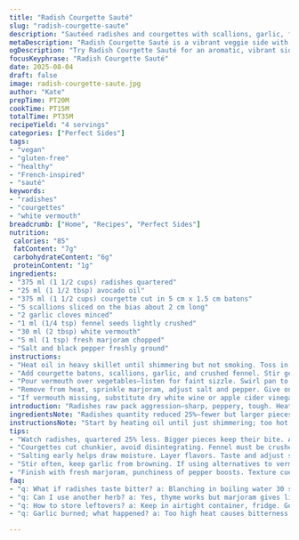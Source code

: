 ```yaml
---
title: "Radish Courgette Sauté"
slug: "radish-courgette-saute"
description: "Sautéed radishes and courgettes with scallions, garlic, fennel seeds, deglazed with white vermouth instead of porto for a sharper edge. Fresh marjoram replaces thyme for a sweeter herbal note. Cook low and slow to coax out sweetness, watching for color changes and texture. A vegetable medley that plays with contrast—crisp radishes softened, courgettes tender yet holding shape, garlic fragrant without burning. Versatile side, fits vegan, gluten-free, nut and dairy-free diets."
metaDescription: "Radish Courgette Sauté is a vibrant veggie side with radishes, courgettes, and fresh herbs—balanced textures and sharp flavors."
ogDescription: "Try Radish Courgette Sauté for an aromatic, vibrant side dish packed with flavor—perfect for vegan and gluten-free diets."
focusKeyphrase: "Radish Courgette Sauté"
date: 2025-08-04
draft: false
image: radish-courgette-saute.jpg
author: "Kate"
prepTime: PT20M
cookTime: PT15M
totalTime: PT35M
recipeYield: "4 servings"
categories: ["Perfect Sides"]
tags:
- "vegan"
- "gluten-free"
- "healthy"
- "French-inspired"
- "sauté"
keywords:
- "radishes"
- "courgettes"
- "white vermouth"
breadcrumb: ["Home", "Recipes", "Perfect Sides"]
nutrition: 
 calories: "85"
 fatContent: "7g"
 carbohydrateContent: "6g"
 proteinContent: "1g"
ingredients:
- "375 ml (1 1/2 cups) radishes quartered"
- "25 ml (1 1/2 tbsp) avocado oil"
- "375 ml (1 1/2 cups) courgette cut in 5 cm x 1.5 cm batons"
- "5 scallions sliced on the bias about 2 cm long"
- "2 garlic cloves minced"
- "1 ml (1/4 tsp) fennel seeds lightly crushed"
- "30 ml (2 tbsp) white vermouth"
- "5 ml (1 tsp) fresh marjoram chopped"
- "Salt and black pepper freshly ground"
instructions:
- "Heat oil in heavy skillet until shimmering but not smoking. Toss in radishes immediately just to soften. Stir and let them sweat, edges will start to turn translucent; test with fork for firmness. Salt lightly now. This step important to crack radish bitterness, let sugars bloom slowly."
- "Add courgette batons, scallions, garlic, and crushed fennel. Stir gently but thoroughly. Lower heat a notch. Watch garlic carefully; you want aroma to emerge, no browning or bitterness. Cook roughly 5 minutes or until courgettes faintly translucent and tender-snap. Stir often to avoid soggy spots."
- "Pour vermouth over vegetables—listen for faint sizzle. Swirl pan to scrape bottom. Let liquid reduce almost dry; you’ll see glossy coating develop. This deglazing extracts fond from veggies, adding layers to flavor."
- "Remove from heat, sprinkle marjoram, adjust salt and pepper. Give one last toss. Marjoram adds fresh floral brightness that thyme lacks here. Serve immediately or at room temp with roasted meats or grilled tofu."
- "If vermouth missing, substitute dry white wine or apple cider vinegar diluted with water. For oil, light olive oil or sunflower substitute fine. Watch garlic intensity closely – undercook garlic leads to harshness not sweetness."
introduction: "Radishes raw pack aggression—sharp, peppery, tough. Heat tamps that down, softens fibrous bite while coaxing sugars out without mush. Courgettes play soft partner, effortless moisture carrier. Balance texture: radish firmness with courgette silk. Key? Low heat early so nothing browns too fast, garlic whispers fragrant, fennel adds faint licorice note, vermouth sharpens but evaporates leaving sweetness behind—a dance. Aromas change from green to rich. No butter; oil carries clean finish, less likely to burn veggies. No need for fuss, seasoning done early then late for layers. Marjoram swapped for thyme here; sweeter, less assertive herb gives fresh contrast. Simple tweaks shape entirely new profile. Keep stirring, read textures, learn signs of doneness. Technique matters more than clock. Results? Light, lively sidedish, no heaviness. Takes 35 but worth slow attention."
ingredientsNote: "Radishes quantity reduced 25%—fewer but larger pieces to keep bite without raw harshness. Courgettes cut slightly bigger to avoid disintegrating. Avocado oil stands in olive oil for higher smoke point and neutrally clean base; can use grapeseed or light vegetable oil instead. White vermouth replaces porto for acidity and dryness; alternatives include dry white wine or diluted apple cider vinegar. Marjoram substituted for thyme—offers subtle floral sweetness that lifts rather than grounds dish. Fennel seeds must be lightly crushed to release flavor without dominating. Garlic quantity same but minced very fine to disperse evenly, preventing burnt chunks. Scallions trimmed slightly smaller to avoid overpowering mild veggies. Salt early to draw moisture and balance bitterness, then finish seasoning after liquid reduction. Always fresh cracked pepper, no pre-ground for best punch. These tweaks shift flavor profile while respecting original soul of dish."
instructionsNote: "Start by heating oil until just shimmering; too hot will scorch radishes outside leaving raw inside. Toss radishes in immediately, turn heat low and slow to coax sugars out while softening. Salting early essential here—not too much, just enough to coax moisture release. Adding courgettes and aromatics next, keep stirring gently but consistently to avoid burning garlic or wilting scallions. Garlic must never brown; remove pan temporarily if heat climbs. Listen for faint sizzle when vermouth hits pan—low and steady heat needed to reduce liquid without evaporating violently. Swirl to lift any stuck bits; those brown specks are flavor gems. Don’t rush reduction; see gloss coating veggies before moving on. Pull from heat before herbs go dull with heat; marjoram added last. Final taste and seasoning critical—adjust salt and pepper to taste at end. Serve warm or room temperature. If worried about bitter radishes, blanch in boiling water for 30 seconds before sauté, but this dilutes flavor. Oil can be reused for other veggies for efficiency. Keeping textures distinct—is key sign dish is done; radishes tender but not falling apart, courgettes soft but firm. Practice timing cues over stopwatch."
tips:
- "Watch radishes, quartered 25% less. Bigger pieces keep their bite. Avocado oil excellent for high heat. Light olive oil works; avoid burning."
- "Courgettes cut chunkier, avoid disintegrating. Fennel must be crushed lightly; enhances flavor without overpowering. Garlic minced fine, spread evenly."
- "Salting early helps draw moisture. Layer flavors. Taste and adjust seasoning after deglazing. Don't rush; listen for sizzle when liquid reduces."
- "Stir often, keep garlic from browning. If using alternatives to vermouth, dry white wine is fine. Apple cider diluted works too."
- "Finish with fresh marjoram, punchiness of pepper boosts. Texture cues are key. Radishes tender but not mushy. Keep stirring for sweet results."
faq:
- "q: What if radishes taste bitter? a: Blanching in boiling water 30 seconds helps. Dilutes flavor a bit but counters bitterness for better taste."
- "q: Can I use another herb? a: Yes, thyme works but marjoram gives lighter contrast here. Other herbs may bring different flavors."
- "q: How to store leftovers? a: Keep in airtight container, fridge. Good for 2-3 days. Reheat gently to maintain textures. Avoid microwaving."
- "q: Garlic burned; what happened? a: Too high heat causes bitterness. Keep it low and pay attention. Remove garlic if it starts browning."

---
```

